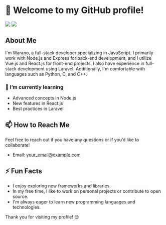 # 👋 Welcome to my GitHub profile!

![](https://img.shields.io/static/v1?label=Languages&message=JavaScript|PHPPython|C|HTML|CSS&color=blue&style=flat) ![](https://img.shields.io/badge/Status-In%20Progress-orange)

## About Me

I'm Warano, a full-stack developer specializing in JavaScript. I primarily work with Node.js and Express for back-end development, and I utilize Vue.js and React.js for front-end projects. I also have experience in full-stack development using Laravel. Additionally, I'm comfortable with languages such as Python, C, and C++.

### 🌱 I’m currently learning

- Advanced concepts in Node.js
- New features in React.js
- Best practices in Laravel

## 📫 How to Reach Me

Feel free to reach out if you have any questions or if you’d like to collaborate!

- Email: [your_email@example.com](mailto:carineteoi@gmal.com)

## ⚡ Fun Facts

- I enjoy exploring new frameworks and libraries.
- In my free time, I like to work on personal projects or contribute to open source.
- I'm always eager to learn new programming languages and technologies.

Thank you for visiting my profile! 😊
